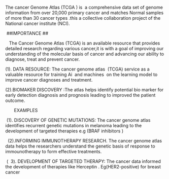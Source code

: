 The cancer Genome Atlas (TCGA ) is  a comprehensive data set of genome information from over 20,000 primary cancer and matches Normal samples of more than 30 cancer types .this a collective collaboration project of the National cancer institute (NCI). 

 ##IMPORTANCE ##

   The Cancer Genome Atlas (TCGA) is an available resource that provides detailed research regarding various cancer,it is with a goal of improving our understanding of the molecular basis of cancer and advancing our ability to diagnose, treat and prevent cancer. 

(1). DATA RESOURCE: The cancer genome atlas  (TCGA) service as a valuable resource for training Ai  and machines  on the learning model to improve cancer diagnoses and treatment.

(2).BIOMAKER DISCOVERY :The atlas helps identify potential bio marker for early detection diagnosis and prognosis leading to improved the patient outcome.

       EXAMPLES 

 (1). DISCOVERY OF GENETIC MUTATIONS: The cancer genome atlas identifies recurrent genetic mutations in melanoma leading to the development of targeted therapies e.g (BRAF inhibitors )

  (2).INFORMING IMMUNOTHERAPY RESEARCH. The cancer genome atlas data helps the researchers understand the genetic basis of response to immounotherapy to form effective treatments. 

 (  3). DEVELOPMENT OF TARGETED THERAPY: The cancer data informed the development of therapies like Herceptin . Eg(HER2-positive) for breast cancer
